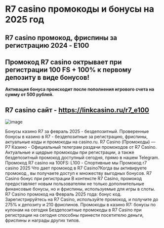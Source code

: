 # R7 casino промокоды и бонусы на 2025 год

## R7 casino промокод, фриспины за регистрацию 2024 - E100

## Промокод R7 casino октрывает при регистрации 100 FS + 100% к первому депозиту в виде бонусов!

**Активация бонуса происходит после пополнения игрового счета на сумму от 500 рублей.**

## R7 casino сайт - https://linkcasino.ru/r7_e100

![image](https://github.com/user-attachments/assets/73a3f716-acdb-4e74-89ff-319d03f05855)



Бонусы казино R7 за февраль 2025 - бездепозитный. Проверенные бонусы в казино в R7 - бездепозитные за регистрацию, фриспины, актуальные коды и промокоды на casino.ru.
R7 Casino (Промокоды) — Р7 Казино - Официальный телеграм раздачи промокодов от R7 Casino. Актуальные и щедрые промокоды при регистрации, а также бездепозитный промокод доступный сегодня, прямо в нашем Telegram.
Промокод R7 casino на 100FS: L100 - Спортивные мы
Промокод r7 casino 2025 Что дает промокод в R7 Casino?Когда вы активируете промокод , вы получаете доступ к множеству выгодных бонусов.
R7 Casino бонус при регистрации В контексте R7 Casino, промокод предоставляет новым пользователям не только дополнительные финансовые бонусы, но и фриспины, используемые для игры в слоты.
R7 Casino промокод на Февраль 2025 года: бонус код.
Зарегистрируйтесь на R7 Casino, используйте промокод, и получите до 275% к депозиту и 210 фриспинов.
Промокоды в казино R7: бонусы по купонам на сегодня
Бездепозитные промокоды в R7 Casino при регистрации на сегодня способны принести посетителю деньги, фриспины и награды других типов.
